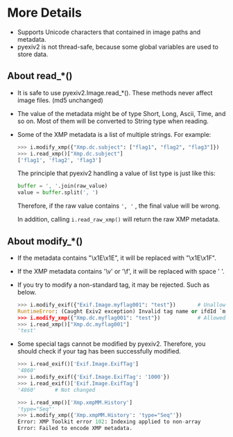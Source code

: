 # More Details

- Supports Unicode characters that contained in image paths and metadata.
- pyexiv2 is not thread-safe, because some global variables are used to store data.

## About read_*()

- It is safe to use pyexiv2.Image.read_*(). These methods never affect image files. (md5 unchanged)
- The value of the metadata might be of type Short, Long, Ascii, Time, and so on. Most of them will be converted to String type when reading.
- Some of the XMP metadata is a list of multiple strings. For example:

    ```python
    >>> i.modify_xmp({"Xmp.dc.subject": ["flag1", "flag2", "flag3"]})
    >>> i.read_xmp()["Xmp.dc.subject"]
    ['flag1', 'flag2', 'flag3']
    ```

    The principle that pyexiv2 handling a value of list type is just like this:

    ```python
    buffer = ', '.join(raw_value)
    value = buffer.split(', ')
    ```

    Therefore, if the raw value contains `', '` , the final value will be wrong.

    In addition, calling `i.read_raw_xmp()` will return the raw XMP metadata.

## About modify_*()

- If the metadata contains "\x1E\x1E", it will be replaced with "\x1E\x1F".
- If the XMP metadata contains '\v' or '\f', it will be replaced with space ' '.
- If you try to modify a non-standard tag, it may be rejected. Such as below.

    ```python
    >>> i.modify_exif({"Exif.Image.myflag001": "test"})       # Unallowed
    RuntimeError: (Caught Exiv2 exception) Invalid tag name or ifdId `myflag001', ifdId 1
    >>> i.modify_xmp({"Xmp.dc.myflag001": "test"})            # Allowed
    >>> i.read_xmp()["Xmp.dc.myflag001"]
    'test'
    ```

- Some special tags cannot be modified by pyexiv2. Therefore, you should check if your tag has been successfully modified.

    ```python
    >>> i.read_exif()['Exif.Image.ExifTag']
    '4860'
    >>> i.modify_exif({'Exif.Image.ExifTag': '1000'})
    >>> i.read_exif()['Exif.Image.ExifTag']
    '4860'      # Not changed

    >>> i.read_xmp()['Xmp.xmpMM.History']
    'type="Seq"'
    >>> i.modify_xmp({'Xmp.xmpMM.History': 'type="Seq"'})
    Error: XMP Toolkit error 102: Indexing applied to non-array
    Error: Failed to encode XMP metadata.
    ```
